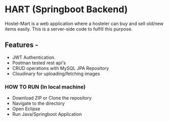 # HART (Springboot Backend)

Hostel-Mart is a web application where a hosteler can buy and sell old/new items easily.
This is a server-side code to fulfill this purpose.


## Features -

- JWT Authentication.
- Postman tested rest api's
- CRUD operations with MySQL JPA Repository
- Cloudinary for uploading/fetching images

### HOW TO RUN (In local machine)

- Download ZIP or Clone the repository
- Navigate to the directory
- Open Eclipse 
- Run Java/Springboot Application


